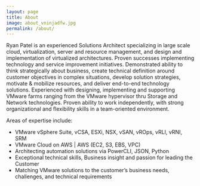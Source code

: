```yaml
---
layout: page
title: About
image: about_vninjadfw.jpg
permalink: /about/
---
```


Ryan Patel is an experienced Solutions Architect specializing in large scale cloud, virtualization, server and resource management, and design and implementation of virtualized architectures. Proven successes implementing technology and service improvement initiatives. Demonstrated ability to think strategically about business, create technical definition around customer objectives in complex situations, develop solution strategies, motivate & mobilize resources, and deliver end-to-end technology solutions. Experienced with designing, implementing and supporting VMware farms ranging from the VMware hypervisor thru Storage and Network technologies. Proven ability to work independently, with strong organizational and flexibility skills in a team-oriented environment.

Areas of expertise include:

* VMware vSphere Suite, vCSA, ESXi, NSX, vSAN, vROps, vRLI, vRNI, SRM
* VMware Cloud on AWS | AWS (EC2, S3, EBS, VPC)
* Architecting automation solutions via PowerCLI, JSON, Python
* Exceptional technical skills, Business insight and passion for leading the Customer
* Matching VMware solutions to the customer’s business needs, challenges, and technical requirements 